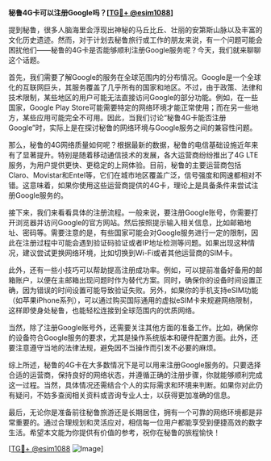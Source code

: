 **秘鲁4G卡可以注册Google吗？[[TG💪+ @esim1088](https://t.me/s/esim1088)]**

提到秘鲁，很多人脑海里会浮现出神秘的马丘比丘、壮丽的安第斯山脉以及丰富的文化历史遗迹。然而，对于计划去秘鲁旅行或工作的朋友来说，有一个问题可能会困扰他们——秘鲁的4G卡是否能够顺利注册Google服务呢？今天，我们就来聊聊这个话题。

首先，我们需要了解Google的服务在全球范围内的分布情况。Google是一个全球化的互联网巨头，其服务覆盖了几乎所有的国家和地区。不过，由于政策、法律和技术限制，某些地区的用户可能无法直接访问Google的部分功能。例如，在一些国家，Google Play Store可能需要特定的网络环境才能正常使用；而在另一些地方，某些应用可能完全不可用。因此，当我们讨论“秘鲁4G卡能否注册Google”时，实际上是在探讨秘鲁的网络环境与Google服务之间的兼容性问题。

那么，秘鲁的4G网络质量如何呢？根据最新的数据，秘鲁的电信基础设施近年来有了显著提升。特别是随着移动通信技术的发展，各大运营商纷纷推出了4G LTE服务，为用户提供更快、更稳定的上网体验。目前，秘鲁的主要运营商包括Claro、Movistar和Entel等，它们在城市地区覆盖广泛，信号强度和网速都相对不错。这意味着，如果你使用这些运营商提供的4G卡，理论上是具备条件来尝试注册Google服务的。

接下来，我们来看看具体的注册流程。一般来说，要注册Google账号，你需要打开浏览器并访问Google的官方网站。然后按照提示输入相关信息，比如邮箱地址、密码等。需要注意的是，有些国家可能会对Google服务进行一定的限制，因此在注册过程中可能会遇到验证码验证或者IP地址检测等问题。如果出现这种情况，建议尝试更换网络环境，比如切换到Wi-Fi或者其他运营商的SIM卡。

此外，还有一些小技巧可以帮助提高注册成功率。例如，可以提前准备好备用的邮箱账户，以便在主邮箱出现问题时作为替代方案。同时，确保你的设备时间设置正确，因为错误的时间设置可能导致验证失败。另外，如果你的手机支持eSIM功能（如苹果iPhone系列），可以通过购买国际通用的虚拟eSIM卡来规避网络限制，这样即使身处秘鲁，也能轻松连接到全球范围内的优质网络。

当然，除了注册Google账号外，还需要关注其他方面的准备工作。比如，确保你的设备符合Google服务的要求，尤其是操作系统版本和硬件配置方面。此外，还要注意遵守当地的法律法规，避免因不当操作而引发不必要的麻烦。

综上所述，秘鲁的4G卡在大多数情况下是可以用来注册Google服务的。只要选择合适的运营商，保持良好的网络状态，并遵循正确的注册步骤，你就能够顺利完成这一过程。当然，具体情况还需结合个人的实际需求和环境来判断。如果你对此仍有疑问，不妨多查阅相关资料或咨询专业人士，以获得更加准确的信息。

最后，无论你是准备前往秘鲁旅游还是长期居住，拥有一个可靠的网络环境都是非常重要的。通过合理规划和灵活应对，相信每一位用户都能享受到便捷高效的数字生活。希望本文能为你提供有价值的参考，祝你在秘鲁的旅程愉快！

[[TG💪+ @esim1088](https://t.me/s/esim1088) ![Image](https://i.postimg.cc/4NQfJmqS/Snipaste-2025-05-13-00-14-12.png)]
